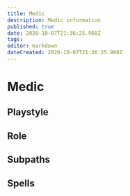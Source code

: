 ```yaml
---
title: Medic
description: Medic information
published: true
date: 2020-10-07T21:36:25.968Z
tags: 
editor: markdown
dateCreated: 2020-10-07T21:36:25.968Z
---
```


# Medic
  ## Playstyle
  ## Role
  ## Subpaths
  ## Spells
  
 
 